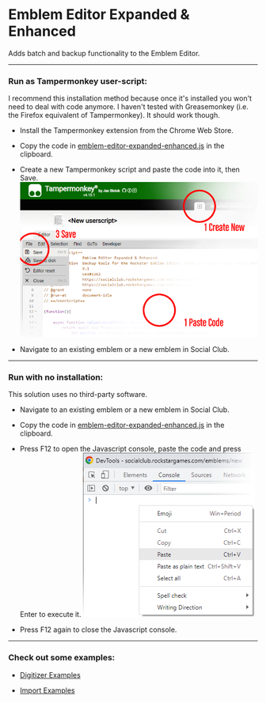 # Emblem Editor Expanded & Enhanced

Adds batch and backup functionality to the Emblem Editor.

------------------------------------------------------------------------------------------------------------------------

### Run as Tampermonkey user-script:

I recommend this installation method because once it's installed you won't need to deal with code anymore.
I haven't tested with Greasemonkey (i.e. the Firefox equivalent of Tampermonkey). It should work though.

- Install the Tampermonkey extension from the Chrome Web Store.

- Copy the code in [emblem-editor-expanded-enhanced.js](emblem-editor-expanded-enhanced.js) in the clipboard.

- Create a new Tampermonkey script and paste the code into it, then Save.
![](README-tampermonkey.png)

- Navigate to an existing emblem or a new emblem in Social Club.

------------------------------------------------------------------------------------------------------------------------

### Run with no installation:

This solution uses no third-party software.

- Navigate to an existing emblem or a new emblem in Social Club.

- Copy the code in [emblem-editor-expanded-enhanced.js](emblem-editor-expanded-enhanced.js) in the clipboard.

- Press F12 to open the Javascript console, paste the code and press Enter to execute it.
![](README-console.png)

- Press F12 again to close the Javascript console.

------------------------------------------------------------------------------------------------------------------------

### Check out some examples:

- [Digitizer Examples](README-Digitizer/)

- [Import Examples](README-Import/)